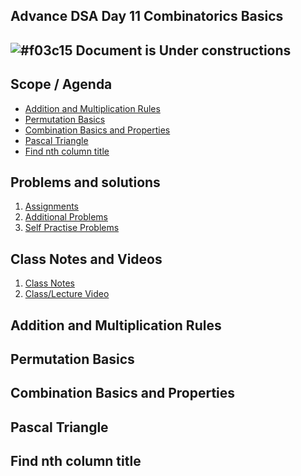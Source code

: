 ## Advance DSA Day 11 Combinatorics Basics

## ![#f03c15](https://placehold.co/15x15/f03c15/f03c15.png) Document is Under constructions

## Scope / Agenda
- [Addition and Multiplication Rules](#addition-and-multiplication-rules)
- [Permutation Basics](#permutation-basics)
- [Combination Basics and Properties](#combination-basics-and-properties)
- [Pascal Triangle](#pascal-triangle)
- [Find nth column title](#find-nth-column-title)


## Problems and solutions

1. [Assignments]()
2. [Additional Problems]()
3. [Self Practise Problems]()

## Class Notes and Videos

1. [Class Notes](../../../class_Notes/Advance%20DSA%20Notes/11.%20Adv%20Combinatorics%20Basic(20-10-23).pdf)
2. [Class/Lecture Video](https://www.youtube.com/watch?v=pqKU93FiBdg)


## Addition and Multiplication Rules
## Permutation Basics
## Combination Basics and Properties
## Pascal Triangle
## Find nth column title
